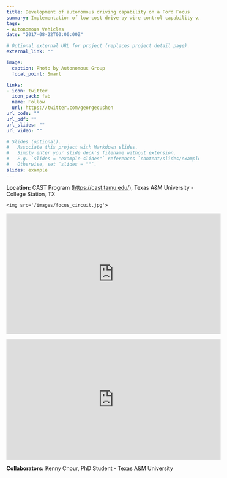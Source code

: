```yaml
---
title: Development of autonomous driving capability on a Ford Focus
summary: Implementation of low-cost drive-by-wire control capability via sensor emulation using Arduino Mega on a Ford focus vehicle.
tags:
- Autonomous Vehicles
date: "2017-08-22T00:00:00Z"

# Optional external URL for project (replaces project detail page).
external_link: ""

image:
  caption: Photo by Autonomous Group
  focal_point: Smart

links:
- icon: twitter
  icon_pack: fab
  name: Follow
  url: https://twitter.com/georgecushen
url_code: ""
url_pdf: ""
url_slides: ""
url_video: ""

# Slides (optional).
#   Associate this project with Markdown slides.
#   Simply enter your slide deck's filename without extension.
#   E.g. `slides = "example-slides"` references `content/slides/example-slides.md`.
#   Otherwise, set `slides = ""`.
slides: example
---
```


<b>Location:</b> CAST Program (https://cast.tamu.edu/), Texas A&M University - College Station, TX

<!-- <p> -->
    <img src='/images/focus_circuit.jpg'>
<!-- </p> -->
<p>
    <iframe width="560" height="315" src="https://www.youtube.com/embed/0Qlv_Cc4pwY" frameborder="0" allow="accelerometer; autoplay; encrypted-media; gyroscope; picture-in-picture" allowfullscreen></iframe>
</p>
<p>
    <iframe width="560" height="315" src="https://www.youtube.com/embed/Q8OMI-cLm2E" frameborder="0" allow="accelerometer; autoplay; encrypted-media; gyroscope; picture-in-picture" allowfullscreen></iframe>
</p>

<p>
    <b>Collaborators:</b> Kenny Chour, PhD Student - Texas A&M University
</p>